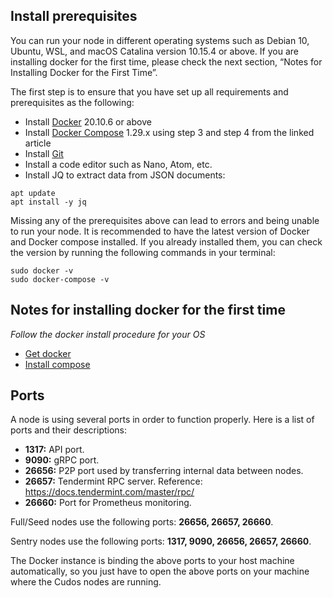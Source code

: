 
## Install prerequisites

You can run your node in different operating systems such as Debian 10, Ubuntu, WSL, and macOS Catalina version 10.15.4 or above. If you are installing docker for the first time, please check the next section, “Notes for Installing Docker for the First Time”.

The first step is to ensure that you have set up all requirements and prerequisites as the following:

- Install [Docker](https://docs.docker.com/engine/install/) 20.10.6 or above
- Install [Docker Compose](https://www.devopsroles.com/how-to-install-docker-compose-on-ubuntu/) 1.29.x using step 3 and step 4 from the linked article
- Install [Git](https://github.com/git-guides/install-git)
- Install a code editor such as Nano, Atom, etc.
- Install JQ to extract data from JSON documents:
```
apt update
apt install -y jq
```

Missing any of the prerequisites above can lead to errors and being unable to run your node. It is recommended to have the latest version of Docker and Docker compose installed. If you already installed them, you can check the version by running the following commands in your terminal:
```
sudo docker -v
sudo docker-compose -v
```
## Notes for installing docker for the first time

<em>Follow the docker install procedure for your OS</em>

* [Get docker](https://docs.docker.com/get-docker/)
* [Install compose](https://docs.docker.com/compose/install/)

## Ports

A node is using several ports in order to function properly.
Here is a list of ports and their descriptions:

- **1317:** API port.
- **9090:** gRPC port.
- **26656:** P2P port used by transferring internal data between nodes.
- **26657:** Tendermint RPC server. Reference: <a href="https://docs.tendermint.com/master/rpc/">https://docs.tendermint.com/master/rpc/</a>
- **26660:** Port for Prometheus monitoring.

Full/Seed nodes use the following ports: **26656, 26657, 26660**.

Sentry nodes use the following ports: **1317, 9090, 26656, 26657, 26660**.

The Docker instance is binding the above ports to your host machine automatically, so you just have to open the above ports on your machine where the Cudos nodes are running.
